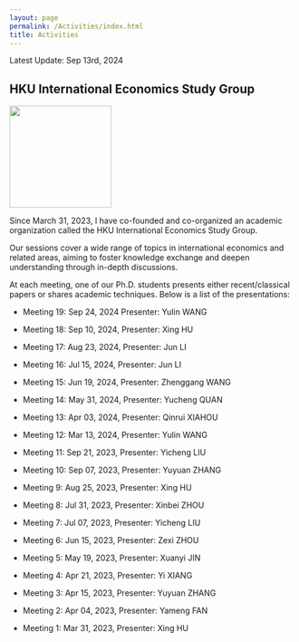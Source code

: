 ```yaml
---
layout: page
permalink: /Activities/index.html
title: Activities
---
```


Latest Update: Sep 13rd, 2024&nbsp;

## HKU International Economics Study Group

<img src="https://huxingecon.github.io/HKU_IESG.jpg"  height="180" align=center ><br>

Since March 31, 2023, I have co-founded and co-organized an academic organization called the HKU International Economics Study Group.<br>

Our sessions cover a wide range of topics in international economics and related areas, aiming to foster knowledge exchange and deepen understanding through in-depth discussions.<br>

At each meeting, one of our Ph.D. students presents either recent/classical papers or shares academic techniques. Below is a list of the presentations:<br>

- Meeting 19: Sep 24, 2024 Presenter: Yulin WANG<br>

- Meeting 18: Sep 10, 2024, Presenter: Xing HU<br>

- Meeting 17: Aug 23, 2024, Presenter: Jun LI<br>

- Meeting 16: Jul 15, 2024, Presenter: Jun LI<br>

- Meeting 15: Jun 19, 2024, Presenter: Zhenggang WANG<br>

- Meeting 14: May 31, 2024, Presenter: Yucheng QUAN<br>

- Meeting 13: Apr 03, 2024, Presenter: Qinrui XIAHOU<br>

- Meeting 12: Mar 13, 2024, Presenter: Yulin WANG<br>

- Meeting 11: Sep 21, 2023, Presenter: Yicheng LIU<br>

- Meeting 10: Sep 07, 2023, Presenter: Yuyuan ZHANG<br>

- Meeting 9: Aug 25, 2023, Presenter: Xing HU<br>

- Meeting 8: Jul 31, 2023, Presenter: Xinbei ZHOU<br>

- Meeting 7: Jul 07, 2023, Presenter: Yicheng LIU<br>

- Meeting 6: Jun 15, 2023, Presenter: Zexi ZHOU<br>

- Meeting 5: May 19, 2023, Presenter: Xuanyi JIN<br>

- Meeting 4: Apr 21, 2023, Presenter: Yi XIANG<br>

- Meeting 3: Apr 15, 2023, Presenter: Yuyuan ZHANG<br>

- Meeting 2: Apr 04, 2023, Presenter: Yameng FAN<br>

- Meeting 1: Mar 31, 2023, Presenter: Xing HU<br>

  <br>



